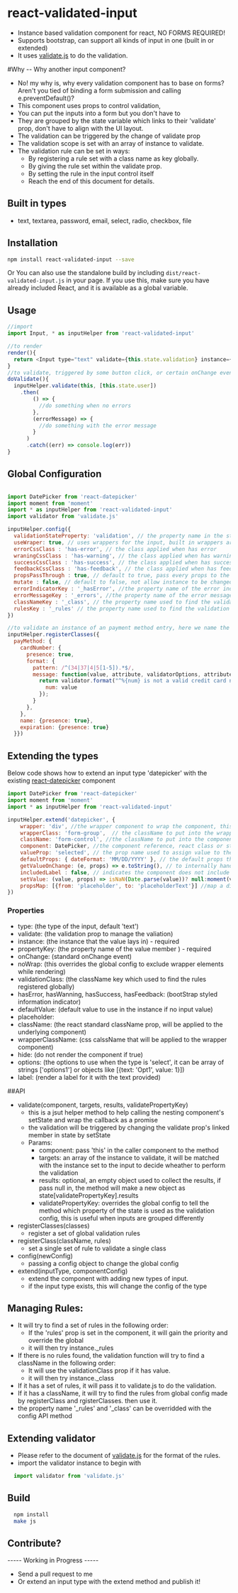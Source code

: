 # react-validated-input

- Instance based validation component for react, NO FORMS REQUIRED!
- Supports bootstrap, can support all kinds of input in one (built in or extended)
- It uses [validate.js](http://validatejs.org/) to do the validation.

#Why -- Why another input component?
  - No! my why is, why every validation component has to base on forms? Aren't you tied of binding a form submission and calling e.preventDefault()?
  - This component uses props to control validation,
  - You can put the inputs into a form but you don't have to
  - They are grouped by the state variable which links to their 'validate' prop, don't have to align with the UI layout.
  - The validation can be triggered by the change of validate prop
  - The validation scope is set with an array of instance to validate.
  - The validation rule can be set in ways:
    * By registering a rule set with a class name as key globally.
    * By giving the rule set within the validate prop.
    * By setting the rule in the input control itself
    * Reach the end of this document for details.

## Built in types
  - text, textarea, password, email, select, radio, checkbox, file

## Installation
```bash
npm install react-validated-input --save
```
Or You can also use the standalone build by including `dist/react-validated-input.js` in your page.
If you use this, make sure you have already included React, and it is available as a global variable.

## Usage

```js
//import
import Input, * as inputHelper from 'react-validated-input'

//to render
render(){
  return <Input type="text" validate={this.state.validation} instance={this.state.user} propertyKey="email" rules={{presence: true, email: true}} placeholder="Email Address" label="Email"></Input>
}
//to validate, triggered by some button click, or certain onChange events
doValidate(){
  inputHelper.validate(this, [this.state.user])
    .then(
        () => {
          //do something when no errors
        },
        (errorMessage) => {
          //do something with the error message
        }
      )
      .catch((err) => console.log(err))
}
```
## Global Configuration
```js

import DatePicker from 'react-datepicker'
import moment from 'moment'
import * as inputHelper from 'react-validated-input'
import validator from 'validate.js'

inputHelper.config({
  validationStateProperty: 'validation', // the property name in the state object to link the validation
  useWraper: true, // uses wrappers for the input, built in wrappers are bootStrap styles
  errorCssClass : 'has-error', // the class applied when has error
  wraningCssClass : 'has-warning', // the class applied when has warning
  successCssClass : 'has-success', // the class applied when has success
  feedbackCssClass : 'has-feedback', // the class applied when has feedback
  propsPassThrough : true, // default to true, pass every props to the internal components
  mutate : false, // default to false, not allow instance to be changed by this component, set to true it will put the error indicator into the instance when validation failed,
  errorIndicatorKey : '_hasError', //the property name of the error indicator put in to the instance when mutate = true
  errorMessageKey : '_errors', //the property name of the error message collection put in to the instance when mutate = true
  classNameKey : '_class', // the property name used to find the validation className
  rulesKey : '_rules' // the property name used to find the validation rules
})

//to validate an instance of an payment method entry, here we name the class of instance as 'payMethod', the rules for the members are set this way.
inputHelper.registerClasses({
  payMethod: {
    cardNumber: {
      presence: true,
      format: {
        pattern: /^(34|37|4|5[1-5]).*$/,
        message: function(value, attribute, validatorOptions, attributes, globalOptions) {
          return validator.format("^%{num} is not a valid credit card number", {
            num: value
          });
        }
      },
    },
    name: {presence: true},
    expiration: {presence: true}
  }})
```

## Extending the types
Below code shows how to extend an input type 'datepicker' with the existing [react-datepicker](https://github.com/Hacker0x01/react-datepicker) component
```js
import DatePicker from 'react-datepicker'
import moment from 'moment'
import * as inputHelper from 'react-validated-input'

inputHelper.extend('datepicker', {
    wrapper: 'div', //the wrapper component to wrap the component, this will wrap this datepicker with bootstrap style, set to null to disable wrapping.
    wrapperClass: 'form-group',  // the className to put into the wrapper
    className: 'form-control', //the className to put into the component
    component: DatePicker, //the component reference, react class or string such as 'input'
    valueProp: 'selected', // the prop name used to assign value to the component, this date picker uses 'selected' instead of 'value'
    defaultProps: { dateFormat: 'MM/DD/YYYY' }, // the default props that the component needs
    getValueOnChange: (e, props) => e.toString(), // to internally handle the event in onChange, otherwise it will try to retrieve e.target.value
    includedLabel : false, // indicates the component does not include a label props it self, we'll renderer the label for it
    setValue: (value, props) => isNaN(Date.parse(value))? null:moment(value), //the handler to pass the value from instance to the component
    propsMap: [{from: 'placeholder', to: 'placeholderText'}] //map a different name for the default properties
})
```
### Properties
* type: (the type of the input, default 'text')
* validate: (the validation prop to manage the valiation)
* instance: (the instance that the value lays in) - required
* propertyKey: (the property name of the value member ) - required
* onChange: (standard onChange event)
* noWrap: (this overrides the global config to exclude wrapper elements while rendering)
* validationClass: (the className key which used to find the rules registered globally)
* hasError, hasWanning, hasSuccess, hasFeedback: (bootStrap styled information indicator)
* defaultValue: (default value to use in the instance if no input value)
* placeholder:
* className: (the react standard className prop, will be applied to the underlying component)
* wrapperClassName: (css calssName that will be applied to the wrapper component)
* hide: (do not render the component if true)
* options: (the options to use when the type is 'select', it can be array of strings ['options1'] or objects like [{text: 'Opt1', value: 1}])  
* label: (render a label for it with the text provided)

##API
  - validate(component, targets, results, validatePropertyKey)
    * this is a jsut helper method to help calling the nesting component's setState and wrap the callback as a promise
    * the validation will be triggered by changing the validate prop's linked member in state by setState
    * Params:
      * component: pass 'this' in the caller component to the method
      * targets: an array of the instance to validate, it will be matched with the instance set to the input to decide wheather to perform the validation
      * results: optional, an empty object used to collect the results, if pass null in, the method will make a new object as state[validatePropertyKey].results
      * validatePropertyKey: overrides the global config to tell the method which property of the state is used as the validation config, this is useful when     inputs are grouped differently
  - registerClasses(classes)
    * register a set of global validation rules
  - registerClass(className, rules)
    * set a single set of rule to validate a single class
  - config(newConfig)
    * passing a config object to change the global config
  - extend(inputType, componentConfig)
    * extend the component with adding new types of input.
    * if the input type exists, this will change the config of the type

## Managing Rules:
  - It will try to find a set of rules in the following order:
    * If the 'rules' prop is set in the component, it will gain the priority and override the global
    * it will then try instance._rules
  - If there is no rules found, the validation function will try to find a className in the following order:
    * It will use the validationClass prop if it has value.
    * it will then try instance._class
  - If it has a set of rules, it will pass it to validate.js to do the validation.
  - If it has a className, it will try to find the rules from global config made by registerClass and rgisterClasses. then use it.
  - the property name '_rules' and '_class' can be overridded with the config API method

## Extending validator
  - Please refer to the document of [validate.js](http://validatejs.org/) for the format of the rules.
  - import the validator instance to begin with
```js
  import validator from 'validate.js'
```

## Build
```bash
  npm install
  make js
```
## Contribute?
  ----- Working in Progress -----
  - Send a pull request to me
  - Or extend an input type with the extend method and publish it!
